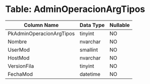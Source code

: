 # Table: AdminOperacionArgTipos

| Column Name | Data Type | Nullable |
|-------------|-----------|----------|
| PkAdminOperacionArgTipos | tinyint | NO |
| Nombre | nvarchar | NO |
| UserMod | smallint | NO |
| HostMod | nvarchar | NO |
| VersionFila | tinyint | NO |
| FechaMod | datetime | NO |
